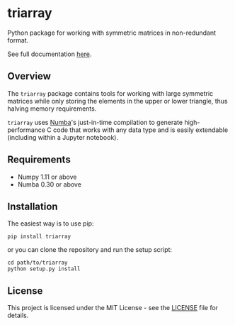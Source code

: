 # triarray

Python package for working with symmetric matrices in non-redundant format.

See full documentation [here](http://triarray.readthedocs.io/en/latest/).


## Overview

The `triarray` package contains tools for working with large symmetric matrices while only storing the elements in the upper or lower triangle, thus halving memory requirements.

`triarray` uses [Numba](http://numba.pydata.org/)'s just-in-time compilation to generate high-performance C code that works with any data type and is easily extendable (including within a Jupyter notebook).


## Requirements

* Numpy 1.11 or above
* Numba 0.30 or above


## Installation

The easiest way is to use pip:

    pip install triarray
    
or you can clone the repository and run the setup script:

    cd path/to/triarray
    python setup.py install


## License

This project is licensed under the MIT License - see the [LICENSE](LICENSE) file for details.
